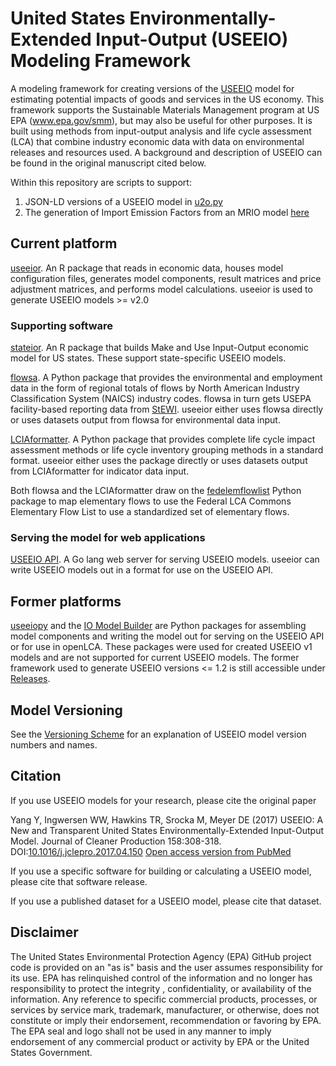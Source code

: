 # United States Environmentally-Extended Input-Output (USEEIO) Modeling Framework 
A modeling framework for creating versions of the [USEEIO](https://www.epa.gov/land-research/us-environmentally-extended-input-output-useeio-models) model for estimating
potential impacts of goods and services in the US economy. This framework supports the Sustainable Materials Management program at US EPA (www.epa.gov/smm),
but may also be useful for other purposes. It is built using methods from input-output analysis and life cycle assessment (LCA) that combine industry economic data with data on environmental releases and resources used. A background and description of USEEIO can be found in the original manuscript cited below.

Within this repository are scripts to support:
1. JSON-LD versions of a USEEIO model in [u2o.py](olca/u2o.py)
2. The generation of Import Emission Factors from an MRIO model [here](import_emission_factors/README.md)

## Current platform
[useeior](https://github.com/USEPA/useeior). An R package that reads in economic data, houses model configuration files, generates model components, result matrices and price adjustment matrices, and performs model calculations. useeior is used to generate USEEIO models >= v2.0

### Supporting software
[stateior](https://github.com/USEPA/stateio). An R package that builds Make and Use Input-Output economic model for US states. These support state-specific USEEIO models.

[flowsa](https://github.com/USEPA/flowsa). A Python package that provides the environmental and employment data in the form of regional totals
of flows by North American Industry Classification System (NAICS) industry codes. flowsa in turn gets USEPA facility-based reporting data from [StEWI](https://github.com/usepa/standardizedinventories). useeior either uses flowsa directly or uses datasets output from flowsa for environmental data input. 

[LCIAformatter](https://github.com/USEPA/LCIAformatter). A Python package that provides complete life cycle impact assessment methods or life cycle inventory grouping methods in a standard format. useeior either uses the package directly or uses datasets output from LCIAformatter for indicator data input.

Both flowsa and the LCIAformatter draw on the [fedelemflowlist](https://github.com/USEPA/Federal-LCA-Commons-Elementary-Flow-List) Python package to map elementary flows to use the Federal LCA Commons Elementary Flow List to use a standardized set of elementary flows. 
 
### Serving the model for web applications 
[USEEIO API](https://github.com/USEPA/useeio_api/). A Go lang web server for serving USEEIO models. useeior can write USEEIO models out in a format for use on the USEEIO API.
 
## Former platforms 
[useeiopy](https://github.com/USEPA/useeiopy) and the [IO Model Builder](https://github.com/usepa/IO-model-builder) are Python packages for assembling model components and writing the model out for serving on the USEEIO API or for use in openLCA. These packages were used for created USEEIO v1 models and are not supported for current USEEIO models. The former framework used to generate USEEIO versions <= 1.2 is still accessible under [Releases](https://github.com/USEPA/USEEIO/releases).

## Model Versioning
See the [Versioning Scheme](versioning/VersioningScheme.md) for an explanation of USEEIO model version numbers and names.

## Citation
If you use USEEIO models for your research, please cite the original paper 

Yang Y, Ingwersen WW, Hawkins TR, Srocka M, Meyer DE (2017) 
USEEIO: A New and Transparent United States Environmentally-Extended Input-Output Model. 
Journal of Cleaner Production 158:308-318. DOI:[10.1016/j.jclepro.2017.04.150](https://doi.org/10.1016/j.jclepro.2017.04.150)
[Open access version from PubMed](https://pubmed.ncbi.nlm.nih.gov/30344374/)

If you use a specific software for building or calculating a USEEIO model, please cite that software release. 

If you use a published dataset for a USEEIO model, please cite that dataset. 

## Disclaimer
The United States Environmental Protection Agency (EPA) GitHub project code is provided on an "as is" basis and the user assumes responsibility for its use.  EPA has relinquished control of the information and no longer has responsibility to protect the integrity , confidentiality, or availability of the information.  Any reference to specific commercial products, processes, or services by service mark, trademark, manufacturer, or otherwise, does not constitute or imply their endorsement, recommendation or favoring by EPA.  The EPA seal and logo shall not be used in any manner to imply endorsement of any commercial product or activity by EPA or the United States Government.
